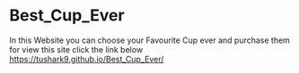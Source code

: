 # Best_Cup_Ever
In this Website you can choose your Favourite Cup ever and purchase them
for view this site click the link below
https://tushark9.github.io/Best_Cup_Ever/


